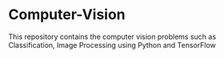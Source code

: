 # Computer-Vision
This repository contains the computer vision problems such as Classification, Image Processing  using Python and TensorFlow
